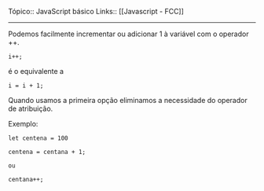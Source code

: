 Tópico:: JavaScript básico
Links:: [[Javascript - FCC]]

---
Podemos facilmente incrementar ou adicionar 1 à variável com o operador ++.

`i++;`

é o equivalente a

`i = i + 1;`

Quando usamos a primeira opção eliminamos a necessidade do operador de atribuição.

Exemplo: 
```
let centena = 100

centena = centana + 1;

ou

centana++;

```
